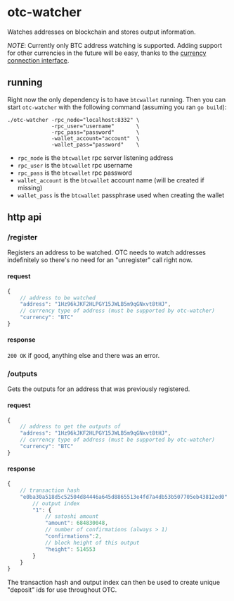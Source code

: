 # otc-watcher

Watches addresses on blockchain and stores output information.

*NOTE*: Currently only BTC address watching is supported. Adding support for other currencies in the future will be easy, thanks to the [currency connection interface](pkg/currency/currency.go).

## running

Right now the only dependency is to have `btcwallet` running. Then you can start `otc-watcher` with the following command (assuming you ran `go build`):

```
./otc-watcher -rpc_node="localhost:8332" \
              -rpc_user="username"       \
              -rpc_pass="password"       \
              -wallet_account="account"  \
              -wallet_pass="password"    \
```

* `rpc_node` is the `btcwallet` rpc server listening address
* `rpc_user` is the `btcwallet` rpc username
* `rpc_pass` is the `btcwallet` rpc password
* `wallet_account` is the `btcwallet` account name (will be created if missing)
* `wallet_pass` is the `btcwallet` passphrase used when creating the wallet

## http api

### /register

Registers an address to be watched. OTC needs to watch addresses indefinitely so there's no need for an "unregister" call right now.

#### request

```js
{
	// address to be watched
	"address": "1Hz96kJKF2HLPGY15JWLB5m9qGNxvt8tHJ",
	// currency type of address (must be supported by otc-watcher)
	"currency": "BTC"
}
```

#### response

`200 OK` if good, anything else and there was an error.

### /outputs

Gets the outputs for an address that was previously registered.

#### request

```js
{
	// address to get the outputs of
	"address": "1Hz96kJKF2HLPGY15JWLB5m9qGNxvt8tHJ",
	// currency type of address (must be supported by otc-watcher)
	"currency": "BTC"
}
```

#### response

```js
{
	// transaction hash
	"e0ba30a518d5c52504d84446a645d8865513e4fd7a4db53b507705eb43812ed0": {
		// output index	
		"1": {
			// satoshi amount
			"amount": 684830048,
			// number of confirmations (always > 1)
			"confirmations":2,
			// block height of this output
			"height": 514553
		}
	}
}
```

The transaction hash and output index can then be used to create unique "deposit" ids for use throughout OTC.